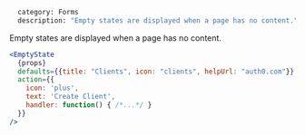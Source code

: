 ```meta
  category: Forms
  description: "Empty states are displayed when a page has no content."
```

Empty states are displayed when a page has no content.

```jsx
<EmptyState
  {props}
  defaults={{title: "Clients", icon: "clients", helpUrl: "auth0.com"}}
  action={{
    icon: 'plus',
    text: 'Create Client',
    handler: function() { /*...*/ }
  }}
/>
```
